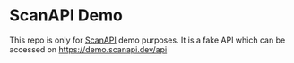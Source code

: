# ScanAPI Demo
This repo is only for [ScanAPI](https://github.com/camilamaia/scanapi) demo purposes. It is a fake API which can be accessed on https://demo.scanapi.dev/api
